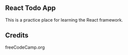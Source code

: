 ## React Todo App

This is a practice place for learning the React framework.

## Credits
freeCodeCamp.org